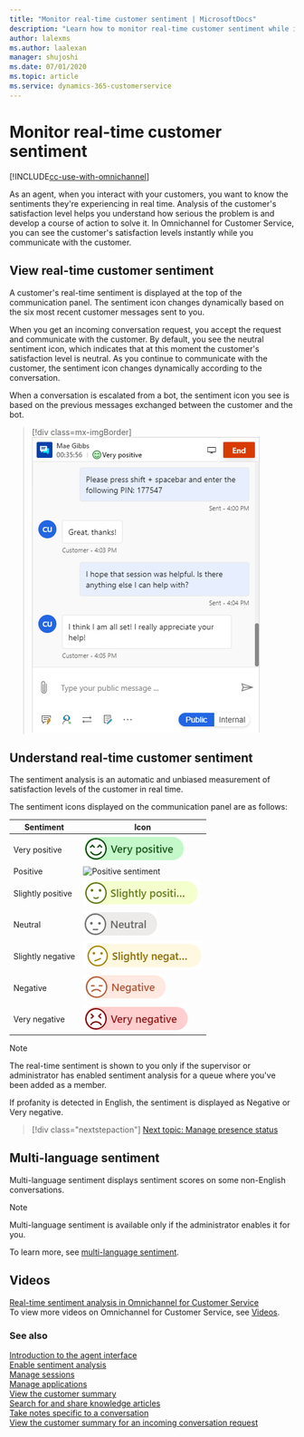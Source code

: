 ```yaml
---
title: "Monitor real-time customer sentiment | MicrosoftDocs"
description: "Learn how to monitor real-time customer sentiment while interacting with customers."
author: lalexms
ms.author: laalexan
manager: shujoshi
ms.date: 07/01/2020
ms.topic: article
ms.service: dynamics-365-customerservice
---
```


# Monitor real-time customer sentiment

[!INCLUDE[cc-use-with-omnichannel](../includes/cc-use-with-omnichannel.md)]

As an agent, when you interact with your customers, you want to know the sentiments they're experiencing in real time. Analysis of the customer's satisfaction level helps you understand how serious the problem is and develop a course of action to solve it. In Omnichannel for Customer Service, you can see the customer's satisfaction levels instantly while you communicate with the customer.

## View real-time customer sentiment

A customer's real-time sentiment is displayed at the top of the communication panel. The sentiment icon changes dynamically based on the six most recent customer messages sent to you.

When you get an incoming conversation request, you accept the request and communicate with the customer. By default, you see the neutral sentiment icon, which indicates that at this moment the customer's satisfaction level is neutral. As you continue to communicate with the customer, the sentiment icon changes dynamically according to the conversation.

When a conversation is escalated from a bot, the sentiment icon you see is based on the previous messages exchanged between the customer and the bot.

> [!div class=mx-imgBorder]
> ![Very positive sentiment](media/sentiment-very-positive-cc.png "Very positive sentiment")

## Understand real-time customer sentiment

The sentiment analysis is an automatic and unbiased measurement of satisfaction levels of the customer in real time.

The sentiment icons displayed on the communication panel are as follows:

| Sentiment | Icon |
|--------------------------|---------------------------------------------------|
| Very positive | ![Very positive sentiment](media/sentiment-very-positive.png "Very positive sentiment") |
| Positive | ![Positive sentiment](media//oceh/sentiment-positive.png "Positive sentiment") |
| Slightly positive | ![Slightly positive sentiment](media/sentiment-slightly-positive.png "Slightly positive sentiment") |
| Neutral | ![Neutral sentiment](media/sentiment-neutral.png "Neutral sentiment") |
| Slightly negative | ![Slightly negative sentiment](media/sentiment-slightly-negative.png "Slightly negative sentiment") |
| Negative | ![Negative sentiment](media/sentiment-negative.png " Negative sentiment") |
| Very negative | ![Very negative sentiment](media/sentiment-very-negative.png "Very negative sentiment") |

> [!Note]
> The real-time sentiment is shown to you only if the supervisor or administrator has enabled sentiment analysis for a queue where you've been added as a member.

If profanity is detected in English, the sentiment is displayed as Negative or Very negative.

> [!div class="nextstepaction"]
> [Next topic: Manage presence status](oc-manage-presence-status.md)

## Multi-language sentiment

Multi-language sentiment displays sentiment scores on some non-English conversations.

> [!Note]
>
> Multi-language sentiment is available only if the administrator enables it for you.

To learn more, see [multi-language sentiment](enable-sentiment-analysis.md).

## Videos

[Real-time sentiment analysis in Omnichannel for Customer Service](https://go.microsoft.com/fwlink/p/?linkid=2114615)  
To view more videos on Omnichannel for Customer Service, see [Videos](videos.md).

### See also

[Introduction to the agent interface](oc-introduction-agent-interface.md)  
[Enable sentiment analysis](enable-sentiment-analysis.md)  
[Manage sessions](oc-manage-sessions.md)  
[Manage applications](oc-manage-applications.md)  
[View the customer summary](oc-customer-summary.md)  
[Search for and share knowledge articles](oc-search-knowledge-articles.md)  
[Take notes specific to a conversation](oc-take-notes.md)  
[View the customer summary for an incoming conversation request](oc-view-customer-summary-incoming-conversation-request.md)  
